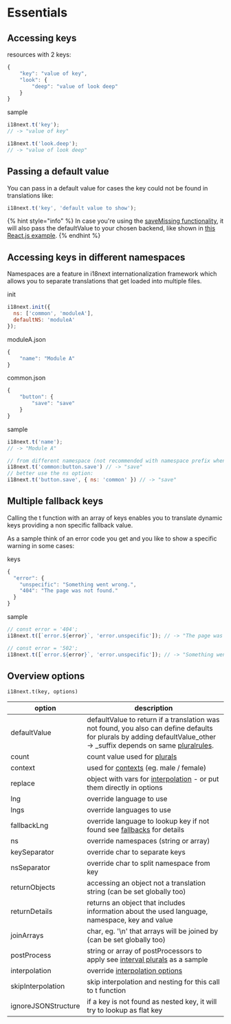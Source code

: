 # Essentials

## Accessing keys

resources with 2 keys:

```javascript
{
    "key": "value of key",
    "look": {
        "deep": "value of look deep"
    }
}
```

sample

```javascript
i18next.t('key');
// -> "value of key"

i18next.t('look.deep');
// -> "value of look deep"
```

## Passing a default value

You can pass in a default value for cases the key could not be found in translations like:

```javascript
i18next.t('key', 'default value to show');
```

{% hint style="info" %}
In case you're using the [saveMissing functionality](../overview/configuration-options.md#missing-keys), it will also pass the defaultValue to your chosen backend, like shown in [this React.js example](https://github.com/locize/react-tutorial).
{% endhint %}

## Accessing keys in different namespaces

Namespaces are a feature in i18next internationalization framework which allows you to separate translations that get loaded into multiple files.

init

```javascript
i18next.init({
  ns: ['common', 'moduleA'],
  defaultNS: 'moduleA'
});
```

moduleA.json

```javascript
{
    "name": "Module A"
}
```

common.json

```javascript
{
    "button": {
        "save": "save"
    }
}
```

sample

```javascript
i18next.t('name');
// -> "Module A"

// from different namespace (not recommended with namespace prefix when used in combination with natural language keys)
i18next.t('common:button.save') // -> "save"
// better use the ns option:
i18next.t('button.save', { ns: 'common' }) // -> "save"
```

## Multiple fallback keys

Calling the t function with an array of keys enables you to translate dynamic keys providing a non specific fallback value.

As a sample think of an error code you get and you like to show a specific warning in some cases:

keys

```javascript
{
  "error": {
    "unspecific": "Something went wrong.",
    "404": "The page was not found."
  }
}
```

sample

```javascript
// const error = '404';
i18next.t([`error.${error}`, 'error.unspecific']); // -> "The page was not found"

// const error = '502';
i18next.t([`error.${error}`, 'error.unspecific']); // -> "Something went wrong"
```

## Overview options

`i18next.t(key, options)`

| option              | description                                                                                                                                                                          |
| ------------------- | ------------------------------------------------------------------------------------------------------------------------------------------------------------------------------------ |
| defaultValue        | defaultValue to return if a translation was not found, you also can define defaults for plurals by adding defaultValue\_other -> \_suffix depends on same [pluralrules](plurals.md). |
| count               | count value used for [plurals](plurals.md)                                                                                                                                           |
| context             | used for [contexts](context.md) (eg. male / female)                                                                                                                                  |
| replace             | object with vars for [interpolation](interpolation.md) - or put them directly in options                                                                                             |
| lng                 | override language to use                                                                                                                                                             |
| lngs                | override languages to use                                                                                                                                                            |
| fallbackLng         | override language to lookup key if not found see [fallbacks](../principles/fallback.md) for details                                                                                  |
| ns                  | override namespaces (string or array)                                                                                                                                                |
| keySeparator        | override char to separate keys                                                                                                                                                       |
| nsSeparator         | override char to split namespace from key                                                                                                                                            |
| returnObjects       | accessing an object not a translation string (can be set globally too)                                                                                                               |
| returnDetails       | returns an object that includes information about the used language, namespace, key and value                                                                                        |
| joinArrays          | char, eg. '\n' that arrays will be joined by (can be set globally too)                                                                                                               |
| postProcess         | string or array of postProcessors to apply see  [interval plurals](plurals.md) as a sample                                                                                           |
| interpolation       | override [interpolation options](interpolation.md)                                                                                                                                   |
| skipInterpolation   | skip interpolation and nesting for this call to t function                                                                                                                           |
| ignoreJSONStructure | if a key is not found as nested key, it will try to lookup as flat key                                                                                                               |

